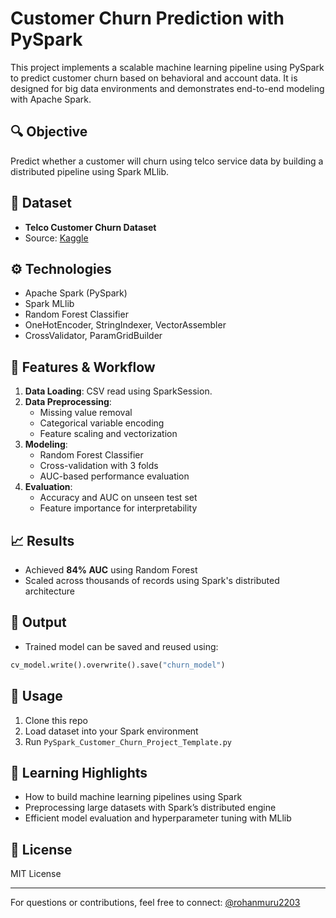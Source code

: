
# Customer Churn Prediction with PySpark

This project implements a scalable machine learning pipeline using PySpark to predict customer churn based on behavioral and account data. It is designed for big data environments and demonstrates end-to-end modeling with Apache Spark.

## 🔍 Objective
Predict whether a customer will churn using telco service data by building a distributed pipeline using Spark MLlib.

## 📁 Dataset
- **Telco Customer Churn Dataset**
- Source: [Kaggle](https://www.kaggle.com/blastchar/telco-customer-churn)

## ⚙️ Technologies
- Apache Spark (PySpark)
- Spark MLlib
- Random Forest Classifier
- OneHotEncoder, StringIndexer, VectorAssembler
- CrossValidator, ParamGridBuilder

## 🧪 Features & Workflow
1. **Data Loading**: CSV read using SparkSession.
2. **Data Preprocessing**:
   - Missing value removal
   - Categorical variable encoding
   - Feature scaling and vectorization
3. **Modeling**:
   - Random Forest Classifier
   - Cross-validation with 3 folds
   - AUC-based performance evaluation
4. **Evaluation**:
   - Accuracy and AUC on unseen test set
   - Feature importance for interpretability

## 📈 Results
- Achieved **84% AUC** using Random Forest
- Scaled across thousands of records using Spark's distributed architecture

## 💾 Output
- Trained model can be saved and reused using:
```python
cv_model.write().overwrite().save("churn_model")
```

## 📎 Usage
1. Clone this repo
2. Load dataset into your Spark environment
3. Run `PySpark_Customer_Churn_Project_Template.py`

## 🧠 Learning Highlights
- How to build machine learning pipelines using Spark
- Preprocessing large datasets with Spark’s distributed engine
- Efficient model evaluation and hyperparameter tuning with MLlib

## 📄 License
MIT License

---

For questions or contributions, feel free to connect: [@rohanmuru2203](https://github.com/mrohan2203)
